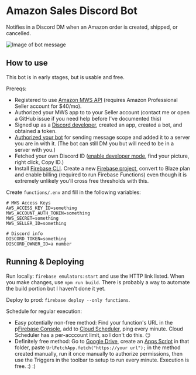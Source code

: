 # Amazon Sales Discord Bot 
Notifies in a Discord DM when an Amazon order is created, shipped, or cancelled.

![Image of bot message](https://i.imgur.com/XViEHvD.png)

## How to use
This bot is in early stages, but is usable and free.

Prereqs:
- Registered to use [Amazon MWS API](https://developer.amazonservices.com/) (requires Amazon Professional Seller account for $40/mo).
- Authorized your MWS app to to your Seller account (contact me or open a GitHub issue if you need help before I've documented this)
- Signed up as a [Discord developer](https://discord.com/developers/applications), created an app, created a bot, and obtained a token.
- [Authorized your bot](https://discordpy.readthedocs.io/en/latest/discord.html) for sending message scope and added it to a server you are in with it. (The bot can still DM you but will need to be in a server with you.)
- Fetched your own Discord ID ([enable developer mode](https://discordia.me/en/developer-mode#:~:text=Enabling%20Developer%20Mode%20is%20easy,the%20toggle%20to%20enable%20it.), find your picture, right click, Copy ID.)
- Install [Firebase CLI](https://firebase.google.com/docs/cli). Create a new [Firebase project](https://console.firebase.google.com/), convert to Blaze plan and enable billing (required to run Firebase Functions) even though it is extremely unlikely you'll cross free thresholds with this.

Create `functions/.env` and fill in the following variables:
```
# MWS Access Keys
AWS_ACCESS_KEY_ID=something
MWS_ACCOUNT_AUTH_TOKEN=something
MWS_SECRET=something
MWS_SELLER_ID=something

# Discord info
DISCORD_TOKEN=something
DISCORD_OWNER_ID=a number
```

## Running & Deploying

Run locally: `firebase emulators:start` and use the HTTP link listed. When you make changes, use `npm run build`. There is probably a way to automate the build portion but I haven't done it yet.

Deploy to prod: `firebase deploy --only functions`.

Schedule for regular execution: 
- Easy potentially non-free method: Find your function's URL in the p[Firebase Console](https://console.firebase.google.com/), add to [Cloud Scheduler](https://console.cloud.google.com/cloudscheduler), ping every minute. Cloud Scheduler has a per-acccount limit, so I don't do this. 😏
- Definitely free method: Go to [Google Drive](https://drive.google.com), create an [Apps Script](https://www.google.com/script/start/) in that folder, paste `UrlFetchApp.fetch("https://your url");` in the method created manually, run it once manually to authorize permissions, then use the Triggers in the toolbar to setup to run every minute. Execution is free. :) :) 